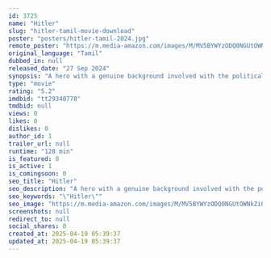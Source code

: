 ```yaml
---
id: 3725
name: "Hitler"
slug: "hitler-tamil-movie-download"
poster: "posters/hitler-tamil-2024.jpg"
remote_poster: "https://m.media-amazon.com/images/M/MV5BYWYzODQ0NGUtOWNkZi00ZmU2LWJhNDAtYmZiZmExMjJmMTZjXkEyXkFqcGc@._V1_SX300.jpg"
original_language: "Tamil"
dubbed_in: null
released_date: "27 Sep 2024"
synopsis: "A hero with a genuine background involved with the political murders. What is the reason behind this that's the Story."
type: "movie"
rating: "5.2"
imdbid: "tt29340778"
tmdbid: null
views: 0
likes: 0
dislikes: 0
author_id: 1
trailer_url: null
runtime: "128 min"
is_featured: 0
is_active: 1
is_comingsoon: 0
seo_title: "Hitler"
seo_description: "A hero with a genuine background involved with the political murders. What is the reason behind this that's the Story."
seo_keywords: "\"Hitler\""
seo_image: "https://m.media-amazon.com/images/M/MV5BYWYzODQ0NGUtOWNkZi00ZmU2LWJhNDAtYmZiZmExMjJmMTZjXkEyXkFqcGc@._V1_SX300.jpg"
screenshots: null
redirect_to: null
social_shares: 0
created_at: 2025-04-19 05:39:37
updated_at: 2025-04-19 05:39:37
---
```


